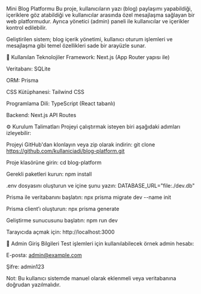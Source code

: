 Mini Blog Platformu
Bu proje, kullanıcıların yazı (blog) paylaşımı yapabildiği, içeriklere göz atabildiği ve kullanıcılar arasında özel mesajlaşma sağlayan bir web platformudur. Ayrıca yönetici (admin) paneli ile kullanıcılar ve içerikler kontrol edilebilir.

Geliştirilen sistem; blog içerik yönetimi, kullanıcı oturum işlemleri ve mesajlaşma gibi temel özellikleri sade bir arayüzle sunar.

🚀 Kullanılan Teknolojiler
Framework: Next.js (App Router yapısı ile)

Veritabanı: SQLite

ORM: Prisma

CSS Kütüphanesi: Tailwind CSS

Programlama Dili: TypeScript (React tabanlı)

Backend: Next.js API Routes

⚙️ Kurulum Talimatları
Projeyi çalıştırmak isteyen biri aşağıdaki adımları izleyebilir:

Projeyi GitHub'dan klonlayın veya zip olarak indirin:
git clone https://github.com/kullaniciadi/blog-platform.git

Proje klasörüne girin:
cd blog-platform

Gerekli paketleri kurun:
npm install

.env dosyasını oluşturun ve içine şunu yazın:
DATABASE_URL="file:./dev.db"

Prisma ile veritabanını başlatın:
npx prisma migrate dev --name init

Prisma client’ı oluşturun:
npx prisma generate

Geliştirme sunucusunu başlatın:
npm run dev

Tarayıcıda açmak için:
http://localhost:3000

🧪 Admin Giriş Bilgileri
Test işlemleri için kullanılabilecek örnek admin hesabı:

E-posta: admin@example.com

Şifre: admin123

Not: Bu kullanıcı sistemde manuel olarak eklenmeli veya veritabanına doğrudan yazılmalıdır.
